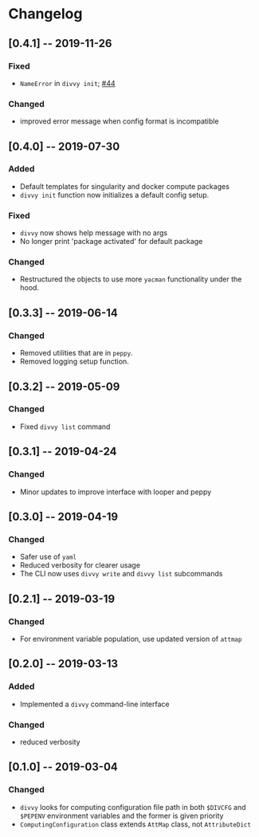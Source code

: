 # Changelog

## [0.4.1] -- 2019-11-26
### Fixed
- `NameError` in `divvy init`; [#44](https://github.com/pepkit/divvy/issues/44)

### Changed
- improved error message when config format is incompatible

## [0.4.0] -- 2019-07-30
### Added
- Default templates for singularity and docker compute packages
- `divvy init` function now initializes a default config setup.

### Fixed
- `divvy` now shows help message with no args
- No longer print 'package activated' for default package

### Changed
- Restructured the objects to use more `yacman` functionality under the hood.

## [0.3.3] -- 2019-06-14
### Changed
- Removed utilities that are in `peppy`.
- Removed logging setup function.

## [0.3.2] -- 2019-05-09
### Changed
- Fixed `divvy list` command

## [0.3.1] -- 2019-04-24
### Changed
- Minor updates to improve interface with looper and peppy

## [0.3.0] -- 2019-04-19
### Changed
- Safer use of `yaml`
- Reduced verbosity for clearer usage
- The CLI now uses `divvy write` and `divvy list` subcommands

## [0.2.1] -- 2019-03-19
### Changed
- For environment variable population, use updated version of `attmap`

## [0.2.0] -- 2019-03-13
### Added
 - Implemented a `divvy` command-line interface
### Changed
- reduced verbosity

## [0.1.0] -- 2019-03-04
### Changed
- `divvy` looks for computing configuration file path in both `$DIVCFG` and `$PEPENV` environment variables and the former is given priority
- `ComputingConfiguration` class extends `AttMap` class, not `AttributeDict` 

